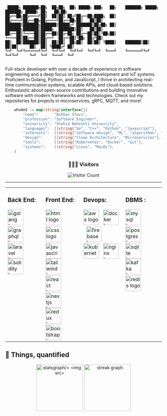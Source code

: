 ```


 █████╗ ███████╗██╗  ██╗██╗  ██╗ █████╗ ███╗   ██╗    ███████╗ █████╗ ███████╗ █████╗ ██╗   ██╗██╗
██╔══██╗██╔════╝██║  ██║██║ ██╔╝██╔══██╗████╗  ██║    ██╔════╝██╔══██╗██╔════╝██╔══██╗██║   ██║██║
███████║███████╗███████║█████╔╝ ███████║██╔██╗ ██║    ███████╗███████║█████╗  ███████║██║   ██║██║
██╔══██║╚════██║██╔══██║██╔═██╗ ██╔══██║██║╚██╗██║    ╚════██║██╔══██║██╔══╝  ██╔══██║╚██╗ ██╔╝██║
██║  ██║███████║██║  ██║██║  ██╗██║  ██║██║ ╚████║    ███████║██║  ██║██║     ██║  ██║ ╚████╔╝ ██║
╚═╝  ╚═╝╚══════╝╚═╝  ╚═╝╚═╝  ╚═╝╚═╝  ╚═╝╚═╝  ╚═══╝    ╚══════╝╚═╝  ╚═╝╚═╝     ╚═╝  ╚═╝  ╚═══╝  ╚═╝


```


<p>Full-stack developer with over a decade of experience in software engineering and a deep focus on backend development and IoT systems. Proficient in Golang, Python, and JavaScript, I thrive in architecting real-time communication systems, scalable APIs, and cloud-based solutions. Enthusiastic about open-source contributions and building innovative software with modern frameworks and technologies. Check out my repositories for projects in microservices, gRPC, MQTT, and more!</p>


```go
	whoAmI := map[string]interface{}{
		"name":       "Ashkan Sfavi",
		"profession": "Software Engineer",
		"university": "Shahid Beheshti Univercity",
		"languages":  []string{"Go", "C++", "Python", "Javascript"},
		"interests":  []string{"software design", "ML", "algorithms", "cloud", "webRTC"},
		"design":     []string{"Clean Architecture", "Microservices"},
		"tools":      []string{"Kubernetes", "Docker", "Git"},
		"systems":    []string{"Linux", "MacOs"},
	}
```

<div align="center">
    <h3> 👨🏻‍💻 Visitors </h3>
    <img src="https://profile-counter.glitch.me/{YOUR USER}/count.svg" alt="Visitor Count" />
</div>
<hr />
<section>
 <table align="center">
  <tr>
   <td valign="top">
    <h3 align="left">Back End:</h3>
      <img src="https://skillicons.dev/icons?i=go" height="50" alt="golang logo"  />
      <img width="5" />
      <img src="https://skillicons.dev/icons?i=graphql" height="50" alt="graphql logo"  />
      <img width="5" />
      <img src="https://skillicons.dev/icons?i=laravel" height="50" alt="laravel logo"  />
    <br />
      <img src="https://skillicons.dev/icons?i=solidity" height="50" alt="solidity logo"  />
      <img width="5" />
   </td>
   <td valign="top">
    <h3 align="left">Front End:</h3>
      <img src="https://skillicons.dev/icons?i=html" height="50" alt="html logo"  />
      <img width="5" />
      <img src="https://skillicons.dev/icons?i=css" height="50" alt="css logo"  />
      <img width="5" />
      <img src="https://skillicons.dev/icons?i=js" height="50" alt="javascript logo"  />
    <br />
      <img src="https://skillicons.dev/icons?i=tailwind" height="50" alt="tailwind logo"  />
      <img width="5" />
      <img src="https://skillicons.dev/icons?i=react" height="50" alt="react logo"  />
      <img width="5" />
      <img src="https://skillicons.dev/icons?i=nextjs" height="50" alt="nextjs logo"  />
    <br />
      <img src="https://skillicons.dev/icons?i=redux" height="50" alt="redux logo"  />
      <img width="5" />
      <img src="https://skillicons.dev/icons?i=bootstrap" height="50" alt="bootstrap logo"  />
   </td>
   <td valign="top">
    <h3 align="left">Devops:</h3>
    <img src="https://skillicons.dev/icons?i=aws" height="50" alt="aws logo"  />
      <img width="5" />
      <img src="https://skillicons.dev/icons?i=docker" height="50" alt="docker logo"  />
      <img width="5" />
      <img src="https://skillicons.dev/icons?i=firebase" height="50" alt="firebase logo"  />
    <br />
      <img src="https://skillicons.dev/icons?i=kubernetes" height="50" alt="kubernetes logo"  />
      <img width="5" />
      <img src="https://skillicons.dev/icons?i=nginx" height="50" alt="nginx logo"  />
      <img width="5" />
   </td>
   <td valign="top">
    <h3>DBMS : </h3>
    <img src="https://skillicons.dev/icons?i=mysql" height="50" alt="mysql logo"  />
      <img width="5" />
      <img src="https://skillicons.dev/icons?i=postgres" height="50" alt="postgres logo"  />
      <img width="5" />
      <img src="https://skillicons.dev/icons?i=sqlite" height="50" alt="sqlite logo"  />
    <br />
      <img src="https://skillicons.dev/icons?i=kafka" height="50" alt="kafka logo"  />
      <img width="5" />
      <img src="https://skillicons.dev/icons?i=redis" height="50" alt="redis logo"  />
      <img width="5" />
   </td>
  </tr>
 </table>
</section>
<div>

###

## 🧮 Things, quantified

<div align="center">
  <img src="https://github-readme-stats.vercel.app/api?username=ashkansafavi&hide_title=true&hide_rank=true&show_icons=true&include_all_commits=true&count_private=true&disable_animations=false&theme=dracula&locale=en&hide_border=true&order=1"height="150"alt="statsgraph/>
   
  <img src="https://github-readme-stats.vercel.app/api/top-langs?username=ashkansafavi&locale=en&hide_title=false&layout=compact&card_width=320&langs_count=5&theme=dracula&hide_border=true&order=2" height="150" alt="languages graph" />
  
  <img src="https://streak-stats.demolab.com?user=ashkansafavi&locale=en&mode=weekly&theme=dracula&hide_border=true&border_radius=5&order=3" height="150" alt="streak graph"  />

</div>

###
